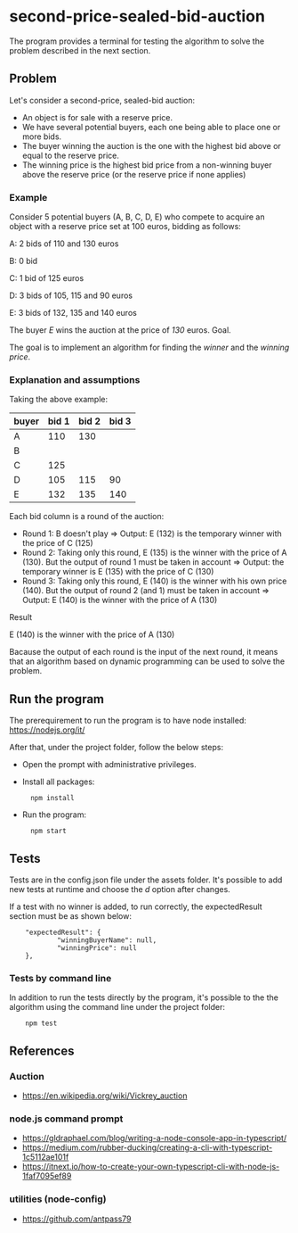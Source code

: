 # second-price-sealed-bid-auction

The program provides a terminal for testing the algorithm to solve the problem described in the next section.

## Problem

Let's consider a second-price, sealed-bid auction:

- An object is for sale with a reserve price.
- We have several potential buyers, each one being able to place one or more bids.
- The buyer winning the auction is the one with the highest bid above or equal to the reserve price.
- The winning price is the highest bid price from a non-winning buyer above the reserve price (or the reserve price if none applies)

### Example

Consider 5 potential buyers (A, B, C, D, E) who compete to acquire an object with a reserve price set at 100 euros, bidding as follows:

A: 2 bids of 110 and 130 euros

B: 0 bid

C: 1 bid of 125 euros

D: 3 bids of 105, 115 and 90 euros

E: 3 bids of 132, 135 and 140 euros

The buyer *E* wins the auction at the price of *130* euros.
Goal.

The goal is to implement an algorithm for finding the *winner* and the *winning price*.

### Explanation and assumptions

Taking the above example:

| buyer | bid 1 | bid 2 | bid 3 |
|-------|-------|-------|-------|
|   A   |  110  |  130  |       |
|   B   |       |       |       |
|   C   |  125  |       |       |
|   D   |  105  |  115  |   90  |
|   E   |  132  |  135  |  140  |

Each bid column is a round of the auction:

- Round 1: B doesn't play => Output: E (132) is the temporary winner with the price of C (125)
- Round 2: Taking only this round, E (135) is the winner with the price of A (130). But the output of round 1 must be taken in account => Output: the temporary winner is E (135) with the price of C (130)
- Round 3: Taking only this round, E (140) is the winner with his own price (140). But the output of round 2 (and 1) must be taken in account => Output: E (140) is the winner with the price of A (130)

Result

E (140) is the winner with the price of A (130)

Bacause the output of each round is the input of the next round, it means that an algorithm based on dynamic programming can be used to solve the problem.

## Run the program

The prerequirement to run the program is to have node installed: <https://nodejs.org/it/>

After that, under the project folder, follow the below steps:

- Open the prompt with administrative privileges.
- Install all packages:

        npm install

- Run the program:

        npm start

## Tests

Tests are in the config.json file under the assets folder. It's possible to add new tests at runtime and choose the *d* option after changes.

If a test with no winner is added, to run correctly, the expectedResult section must be as shown below:

        "expectedResult": {
                "winningBuyerName": null,
                "winningPrice": null
        },

### Tests by command line

In addition to run the tests directly by the program, it's possible to the the algorithm using the command line under the project folder:

        npm test

## References

### Auction

- <https://en.wikipedia.org/wiki/Vickrey_auction>

### node.js command prompt

- <https://gldraphael.com/blog/writing-a-node-console-app-in-typescript/>
- <https://medium.com/rubber-ducking/creating-a-cli-with-typescript-1c5112ae101f>
- <https://itnext.io/how-to-create-your-own-typescript-cli-with-node-js-1faf7095ef89>

### utilities (node-config)

- <https://github.com/antpass79>
